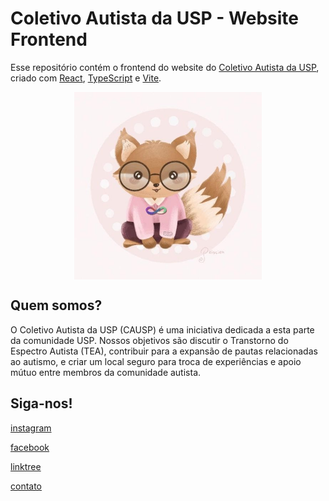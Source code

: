 # Coletivo Autista da USP - Website Frontend
Esse repositório contém o frontend do website do [Coletivo Autista da USP](https://linktr.ee/cautistausp), criado com [React](https://react.dev/), [TypeScript](https://www.typescriptlang.org/) e [Vite](https://vitejs.dev/).

<div style="display: flex; justify-content: center; align-items: center;">
  <img src="public/causp_fox.jpg" alt="Logotipo do Coletivo Autista da USP (CAUSP)" style="width: 300px;" />
</div>



## Quem somos?
O Coletivo Autista da USP (CAUSP) é uma iniciativa dedicada a esta parte da comunidade USP. Nossos objetivos são discutir o Transtorno do Espectro Autista (TEA), contribuir para a expansão de pautas relacionadas ao autismo, e criar um local seguro para troca de experiências e apoio mútuo entre membros da comunidade autista.

## Siga-nos!

[instagram](https://www.instagram.com/coletivoautista/)

[facebook](https://www.facebook.com/coletivoautista/)

[linktree](https://linktr.ee/cautistausp)

[contato](luansouzasilva@usp.br)
